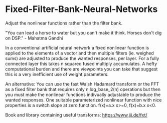 # Fixed-Filter-Bank-Neural-Networks
Adjust the nonlinear functions rather than the filter bank.

"You can lead a horse to water but you can't make it think.
 Horses don't dig on DSP." - Mahatma Gandhi

In a conventional artificial neural network a fixed nonlinear function is applied to the elements of a vector and then multiple filters (ie. weighed sums) are adjusted to produce the wanted responses, per layer. For a fully connected layer this takes n squared fused multiply accumulates.  A hefty computational burden and there are viewpoints you can take that suggest this is a very inefficient use of weight parameters.

An alternative:
You can use the fast Walsh Hadamard transform or the FFT as a fixed filter bank that requires only n.log_base_2(n) operations but then you must make the nonlinear functions indivually adjustable to produce the wanted responses.  One suitable parameterized nonlinear function with nice properties is a switch slope at zero function.  f(x)=a.x x>=0, f(x)=b.x x<0.

Book and library containing useful transforms: https://www.jjj.de/fxt/
